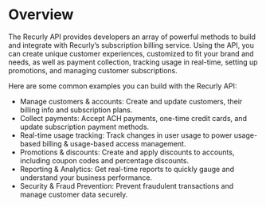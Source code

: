 # Overview

The Recurly API provides developers an array of powerful methods to build and
integrate with Recurly’s subscription billing service. Using the API, you can
create unique customer experiences, customized to fit your brand and needs, as
well as payment collection, tracking usage in real-time, setting up promotions,
and managing customer subscriptions.

Here are some common examples you can build with the Recurly API:

- Manage customers & accounts: Create and update customers, their billing info
  and subscription plans.
- Collect payments: Accept ACH payments, one-time credit cards, and update
  subscription payment methods.
- Real-time usage tracking: Track changes in user usage to power usage-based
  billing & usage-based access management.
- Promotions & discounts: Create and apply discounts to accounts, including
  coupon codes and percentage discounts.
- Reporting & Analytics: Get real-time reports to quickly gauge and understand
  your business performance.
- Security & Fraud Prevention: Prevent fraudulent transactions and manage
  customer data securely.

